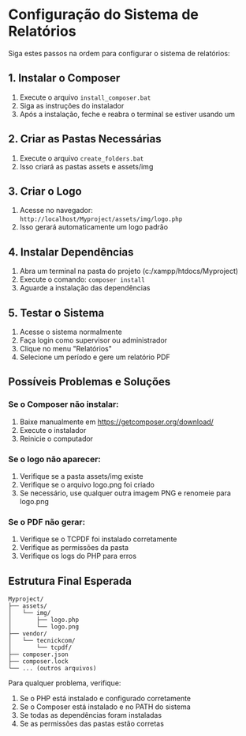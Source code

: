 # Configuração do Sistema de Relatórios

Siga estes passos na ordem para configurar o sistema de relatórios:

## 1. Instalar o Composer
1. Execute o arquivo `install_composer.bat`
2. Siga as instruções do instalador
3. Após a instalação, feche e reabra o terminal se estiver usando um

## 2. Criar as Pastas Necessárias
1. Execute o arquivo `create_folders.bat`
2. Isso criará as pastas assets e assets/img

## 3. Criar o Logo
1. Acesse no navegador: `http://localhost/Myproject/assets/img/logo.php`
2. Isso gerará automaticamente um logo padrão

## 4. Instalar Dependências
1. Abra um terminal na pasta do projeto (c:/xampp/htdocs/Myproject)
2. Execute o comando: `composer install`
3. Aguarde a instalação das dependências

## 5. Testar o Sistema
1. Acesse o sistema normalmente
2. Faça login como supervisor ou administrador
3. Clique no menu "Relatórios"
4. Selecione um período e gere um relatório PDF

## Possíveis Problemas e Soluções

### Se o Composer não instalar:
1. Baixe manualmente em https://getcomposer.org/download/
2. Execute o instalador
3. Reinicie o computador

### Se o logo não aparecer:
1. Verifique se a pasta assets/img existe
2. Verifique se o arquivo logo.png foi criado
3. Se necessário, use qualquer outra imagem PNG e renomeie para logo.png

### Se o PDF não gerar:
1. Verifique se o TCPDF foi instalado corretamente
2. Verifique as permissões da pasta
3. Verifique os logs do PHP para erros

## Estrutura Final Esperada
```
Myproject/
├── assets/
│   └── img/
│       ├── logo.php
│       └── logo.png
├── vendor/
│   └── tecnickcom/
│       └── tcpdf/
├── composer.json
├── composer.lock
└── ... (outros arquivos)
```

Para qualquer problema, verifique:
1. Se o PHP está instalado e configurado corretamente
2. Se o Composer está instalado e no PATH do sistema
3. Se todas as dependências foram instaladas
4. Se as permissões das pastas estão corretas
